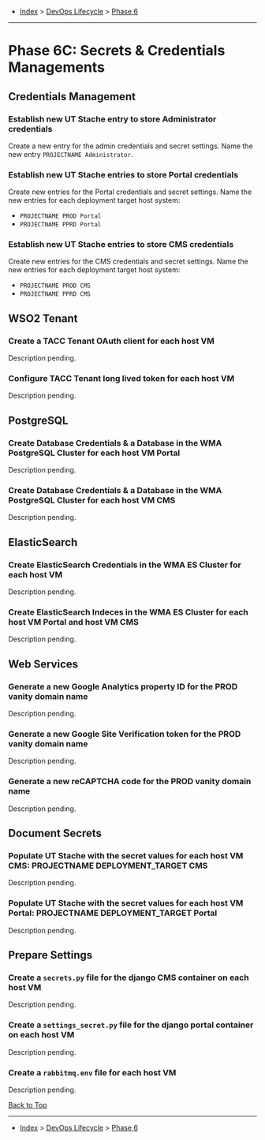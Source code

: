 <a id="top"></a>

- [Index](../index.md) > [DevOps Lifecycle](devops.md) > [Phase 6](phase_06.md)

---

<a id="actions"></a>

# Phase 6C: Secrets & Credentials Managements

## Credentials Management

<a id="6c-01"></a>

### Establish new UT Stache entry to store Administrator credentials

Create a new entry for the admin credentials and secret settings.
Name the new entry `PROJECTNAME Administrator`.

<a id="6c-02"></a>

### Establish new UT Stache entries to store Portal credentials

Create new entries for the Portal credentials and secret settings.
Name the new entries for each deployment target host system:

- `PROJECTNAME PROD Portal`
- `PROJECTNAME PPRD Portal`

<a id="6c-03"></a>

### Establish new UT Stache entries to store CMS credentials

Create new entries for the CMS credentials and secret settings.
Name the new entries for each deployment target host system:

- `PROJECTNAME PROD CMS`
- `PROJECTNAME PPRD CMS`

## WSO2 Tenant

<a id="6c-04"></a>

### Create a TACC Tenant OAuth client for each host VM

Description pending.

<a id="6c-05"></a>

### Configure TACC Tenant long lived token for each host VM

Description pending.

## PostgreSQL

<a id="6c-06"></a>

### Create Database Credentials & a Database in the WMA PostgreSQL Cluster for each host VM Portal

Description pending.

<a id="6c-07"></a>

### Create Database Credentials & a Database in the WMA PostgreSQL Cluster for each host VM CMS

Description pending.

## ElasticSearch

<a id="6c-08"></a>

### Create ElasticSearch Credentials in the WMA ES Cluster for each host VM

Description pending.

<a id="6c-09"></a>

### Create ElasticSearch Indeces in the WMA ES Cluster for each host VM Portal and host VM CMS

Description pending.

## Web Services

<a id="6c-10"></a>

### Generate a new Google Analytics property ID for the PROD vanity domain name

Description pending.

<a id="6c-11"></a>

### Generate a new Google Site Verification token for the PROD vanity domain name

Description pending.

<a id="6c-12"></a>

### Generate a new reCAPTCHA code for the PROD vanity domain name

Description pending.

## Document Secrets

<a id="6c-13"></a>

### Populate UT Stache with the secret values for each host VM CMS: PROJECTNAME DEPLOYMENT_TARGET CMS

Description pending.

<a id="6c-14"></a>

### Populate UT Stache with the secret values for each host VM Portal: PROJECTNAME DEPLOYMENT_TARGET Portal

Description pending.

## Prepare Settings

<a id="6c-15"></a>

### Create a `secrets.py` file for the django CMS container on each host VM

Description pending.

<a id="6c-16"></a>

### Create a `settings_secret.py` file for the django portal container on each host VM

Description pending.

<a id="6c-17"></a>

### Create a `rabbitmq.env` file for each host VM

Description pending.

<a class="inline-navlink-page-top" href="#actions">Back to Top</a>

---

- [Index](../index.md) > [DevOps Lifecycle](devops.md) > [Phase 6](phase_06.md)
